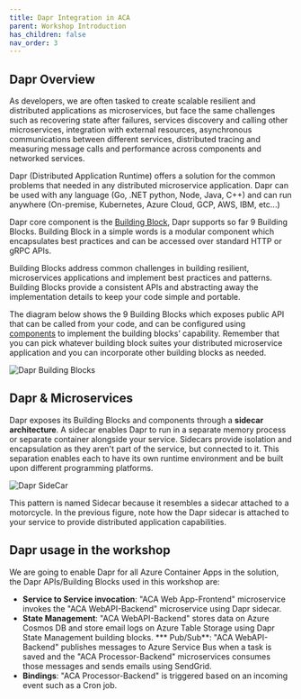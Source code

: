 ```yaml
---
title: Dapr Integration in ACA  
parent: Workshop Introduction
has_children: false
nav_order: 3
---
```


## Dapr Overview
As developers, we are often tasked to create scalable resilient and distributed applications as microservices, but face the same challenges such as recovering state after failures, services discovery and calling other microservices, integration with external resources, asynchronous communications between different services, distributed tracing and measuring message calls and performance across components and networked services.

Dapr (Distributed Application Runtime) offers a solution for the common problems that needed in any distributed microservice application. Dapr can be used with any language (Go, .NET python, Node, Java, C++) and can run anywhere (On-premise, Kubernetes, Azure Cloud, GCP, AWS, IBM, etc...)

Dapr core component is the [Building Block](https://docs.dapr.io/concepts/building-blocks-concept/), Dapr supports so far 9 Building Blocks. Building Block in a simple words is a modular component which encapsulates best practices and can be accessed over standard HTTP or gRPC APIs.

Building Blocks address common challenges in building resilient, microservices applications and implement best practices and patterns. Building Blocks provide a consistent APIs and abstracting away the implementation details to keep your code simple and portable.

The diagram below shows the 9 Building Blocks which exposes public API that can be called from your code, and can be configured using [components](https://docs.dapr.io/concepts/components-concept/) to implement the building blocks’ capability. Remember that you can pick whatever building block suites your distributed microservice application and you can incorporate other building blocks as needed.

![Dapr Building Blocks](/assets/images/00-workshop-intro/DaprBuildingBlocks.jpg)

## Dapr & Microservices

Dapr exposes its Building Blocks and components through a **sidecar architecture**. A sidecar enables Dapr to run in a separate memory process or separate container alongside your service. Sidecars provide isolation and encapsulation as they aren't part of the service, but connected to it. This separation enables each to have its own runtime environment and be built upon different programming platforms.

![Dapr SideCar](/assets/images/00-workshop-intro/ACA-Tutorial-DaprSidecar-s.jpg)

This pattern is named Sidecar because it resembles a sidecar attached to a motorcycle. In the previous figure, note how the Dapr sidecar is attached to your service to provide distributed application capabilities.

## Dapr usage in the workshop

We are going to enable Dapr for all Azure Container Apps in the solution, the Dapr APIs/Building Blocks used in this workshop are:

* **Service to Service invocation**: "ACA Web App-Frontend" microservice invokes the "ACA WebAPI-Backend" microservice using Dapr sidecar.
* **State Management**: "ACA WebAPI-Backend" stores data on Azure Cosmos DB and store email logs on Azure Table Storage using Dapr State Management building blocks.
*** Pub/Sub**: "ACA WebAPI-Backend" publishes messages to Azure Service Bus when a task is saved and the "ACA Processor-Backend" microservices consumes those messages and sends emails using SendGrid.
* **Bindings**: "ACA Processor-Backend" is triggered based on an incoming event such as a Cron job.